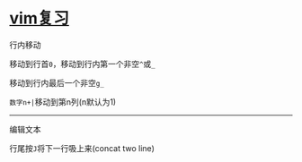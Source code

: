 # [vim复习](/archive/vim/vim_review.md)

<i class="fa fa-hashtag"></i>
行内移动

移动到行首`0`，移动到行内第一个非空`^`或`_`

移动到行内最后一个非空`g_`

`数字n+|`移动到第n列(n默认为1)

---

<i class="fa fa-hashtag"></i>
编辑文本

行尾按`J`将下一行吸上来(concat two line)

